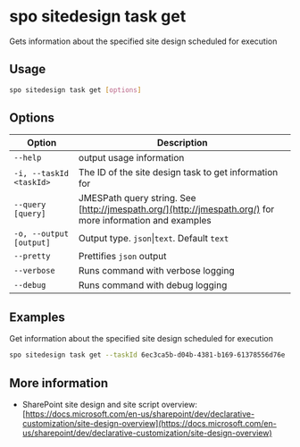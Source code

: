 # spo sitedesign task get

Gets information about the specified site design scheduled for execution

## Usage

```sh
spo sitedesign task get [options]
```

## Options

Option|Description
------|-----------
`--help`|output usage information
`-i, --taskId <taskId>`|The ID of the site design task to get information for
`--query [query]`|JMESPath query string. See [http://jmespath.org/](http://jmespath.org/) for more information and examples
`-o, --output [output]`|Output type. `json`&#x7c;`text`. Default `text`
`--pretty`|Prettifies `json` output
`--verbose`|Runs command with verbose logging
`--debug`|Runs command with debug logging

## Examples

Get information about the specified site design scheduled for execution

```sh
spo sitedesign task get --taskId 6ec3ca5b-d04b-4381-b169-61378556d76e
```

## More information

- SharePoint site design and site script overview: [https://docs.microsoft.com/en-us/sharepoint/dev/declarative-customization/site-design-overview](https://docs.microsoft.com/en-us/sharepoint/dev/declarative-customization/site-design-overview)